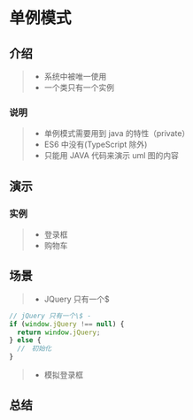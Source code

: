 # 单例模式

## 介绍

> - 系统中被唯一使用
> - 一个类只有一个实例

### 说明

> - 单例模式需要用到 java 的特性（private）
> - ES6 中没有(TypeScript 除外)
> - 只能用 JAVA 代码来演示 uml 图的内容

## 演示

### 实例

> - 登录框
> - 购物车

## 场景

> - JQuery 只有一个\$

```javascript
// jQuery 只有一个\$ -
if (window.jQuery !== null) {
  return window.jQuery;
} else {
  //　初始化
}
```

> - 模拟登录框

## 总结

